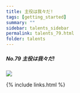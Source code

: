 ```yaml
---
title: 主役は我々だ!
tags: [getting_started]
summary: ""
sidebar: talents_sidebar
permalink: talents_79.html
folder: talents
---
```



##### No.79 主役は我々だ!

![](https://yt3.ggpht.com/ytc/AKedOLSw8KgpkFWZzdd6yk_73tTy8uLEKbqISf7O2sT9pQ=s176-c-k-c0x00ffffff-no-rj)







{% include links.html %}
